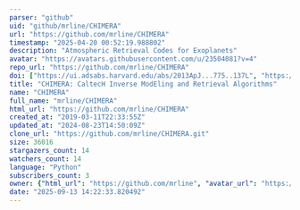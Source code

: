 ```yaml
---
parser: "github"
uid: "github/mrline/CHIMERA"
url: "https://github.com/mrline/CHIMERA"
timestamp: "2025-04-20 00:52:19.988802"
description: "Atmospheric Retrieval Codes for Exoplanets"
avatar: "https://avatars.githubusercontent.com/u/23504081?v=4"
repo_url: "https://github.com/mrline/CHIMERA"
doi: ["https://ui.adsabs.harvard.edu/abs/2013ApJ...775..137L", "https://ui.adsabs.harvard.edu/abs/2025ascl.soft04014L/abstract"]
title: "CHIMERA: CaltecH Inverse ModEling and Retrieval Algorithms"
name: "CHIMERA"
full_name: "mrline/CHIMERA"
html_url: "https://github.com/mrline/CHIMERA"
created_at: "2019-03-11T22:33:55Z"
updated_at: "2024-08-23T14:50:09Z"
clone_url: "https://github.com/mrline/CHIMERA.git"
size: 36016
stargazers_count: 14
watchers_count: 14
language: "Python"
subscribers_count: 3
owner: {"html_url": "https://github.com/mrline", "avatar_url": "https://avatars.githubusercontent.com/u/23504081?v=4", "login": "mrline", "type": "User"}
date: "2025-09-13 14:22:33.820492"
---
```

